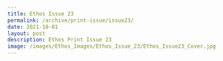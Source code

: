 ```yaml
---
title: Ethos Issue 23
permalink: /archive/print-issue/issue23/
date: 2021-10-01
layout: post
description: Ethos Print Issue 23
image: /images/Ethos_Images/Ethos_Issue_23/Ethos_Issue23_Cover.jpg
---
```

